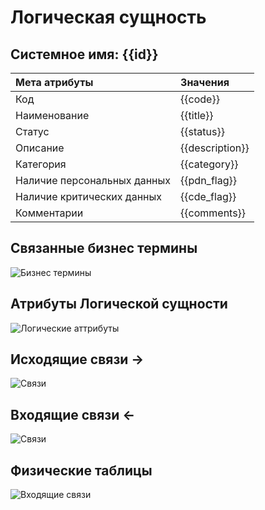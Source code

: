 # Логическая сущность
## Системное имя: {{id}}

Мета атрибуты | Значения
:------------  | :------------
Код | {{code}}
Наименование | {{title}}
Статус | {{status}}
Описание | {{description}}
Категория | {{category}}
Наличие персональных данных | {{pdn_flag}}
Наличие критических данных | {{cde_flag}}
Комментарии | {{comments}}

## Связанные бизнес термины
![Бизнес термины](@entity/seaf.ia.business_terms/registry_by_LE?id={{id}})

## Атрибуты Логической сущности
![Логические аттрибуты](@entity/seaf.ia.logical_attributes/registry_by_LE?id={{id}})

## Исходящие связи ->
![Связи](@entity/seaf.ia.logical_links/registry_by_OE?id={{id}})

## Входящие связи <-
![Связи](@entity/seaf.ia.logical_links/registry_by_IE?id={{id}})

## Физические таблицы
![Входящие связи](@entity/seaf.ia.physical_tables/registry_by_LE?id={{id}})
